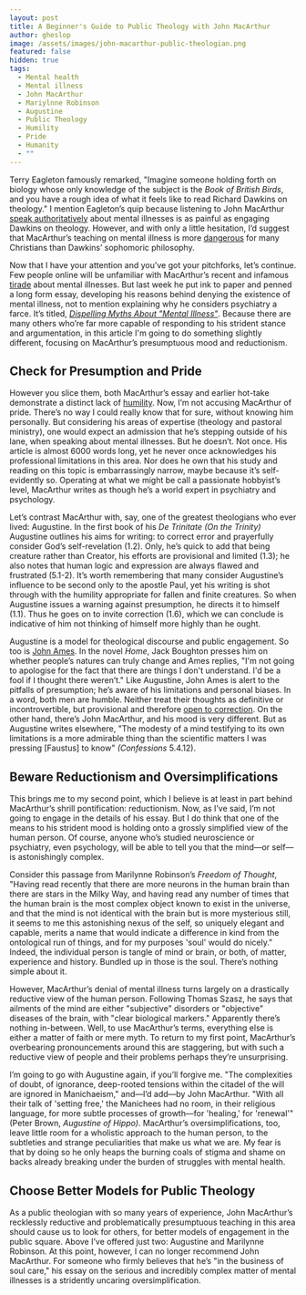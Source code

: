 ```yaml
---
layout: post
title: A Beginner's Guide to Public Theology with John MacArthur
author: gheslop
image: /assets/images/john-macarthur-public-theologian.png
featured: false
hidden: true
tags:
  - Mental health
  - Mental illness
  - John MacArthur
  - Mariylnne Robinson
  - Augustine
  - Public Theology
  - Humility
  - Pride
  - Humanity
  - ""
---
```

Terry Eagleton famously remarked, "Imagine someone holding forth on biology whose only knowledge of the subject is the *Book of British Birds*, and you have a rough idea of what it feels like to read Richard Dawkins on theology." I mention Eagleton’s quip because listening to John MacArthur [speak authoritatively](https://rekindle.co.za/content/2024-05-10-john-macarthur-mental-illness) about mental illnesses is as painful as engaging Dawkins on theology. However, and with only a little hesitation, I’d suggest that MacArthur’s teaching on mental illness is more [dangerous](https://www.youtube.com/watch?v=2JFmxGYtEXk&pp=ygUdZ2F2aW4gb3J0bHVuZCBqb2huIG1hY2FydGh1ciA%3D) for many Christians than Dawkins’ sophomoric philosophy.

Now that I have your attention and you’ve got your pitchforks, let’s continue. Few people online will be unfamiliar with MacArthur’s recent and infamous [tirade](https://rekindle.co.za/content/2024-05-03-john-macarthur-on-mental-health) about mental illnesses. But last week he put ink to paper and penned a long form essay, developing his reasons behind denying the existence of mental illness, not to mention explaining why he considers psychiatry a farce. It’s titled, *[Dispelling Myths About "Mental Illness"](https://www.gracechurch.org/news/posts/3982?s=09)*. Because there are many others who’re far more capable of responding to his strident stance and argumentation, in this article I'm going to do something slightly different, focusing on MacArthur’s presumptuous mood and reductionism.

## Check for Presumption and Pride

However you slice them, both MacArthur’s essay and earlier hot-take demonstrate a distinct lack of [humility](https://rekindle.co.za/content/2022-02-16-christian-theologian-101-humility). Now, I’m not accusing MacArthur of pride. There’s no way I could really know that for sure, without knowing him personally. But considering his areas of expertise (theology and pastoral ministry), one would expect an admission that he’s stepping outside of his lane, when speaking about mental illnesses. But he doesn’t. Not once. His article is almost 6000 words long, yet he never once acknowledges his professional limitations in this area. Nor does he own that his study and reading on this topic is embarrassingly narrow, maybe because it’s self-evidently so. Operating at what we might be call a passionate hobbyist’s level, MacArthur writes as though he’s a world expert in psychiatry and psychology.

Let’s contrast MacArthur with, say, one of the greatest theologians who ever lived: Augustine. In the first book of his *De Trinitate (On the Trinity)* Augustine outlines his aims for writing: to correct error and prayerfully consider God’s self-revelation (1.2). Only, he’s quick to add that being creature rather than Creator, his efforts are provisional and limited (1.3); he also notes that human logic and expression are always flawed and frustrated (5.1-2). It’s worth remembering that many consider Augustine’s influence to be second only to the apostle Paul, yet his writing is shot through with the humility appropriate for fallen and finite creatures. So when Augustine issues a warning against presumption, he directs it to himself (1.1). Thus he goes on to invite correction (1.6), which we can conclude is indicative of him not thinking of himself more highly than he ought.

Augustine is a model for theological discourse and public engagement. So too is [John Ames](https://rekindle.co.za/content/2022-01-20-gilead-apologetics). In the novel *Home*, Jack Boughton presses him on whether people’s natures can truly change and Ames replies, "I'm not going to apologise for the fact that there are things I don't understand. I'd be a fool if I thought there weren’t." Like Augustine, John Ames is alert to the pitfalls of presumption; he’s aware of his limitations and personal biases. In a word, both men are humble. Neither treat their thoughts as definitive or incontrovertible, but provisional and therefore [open to correction](https://rekindle.co.za/content/2023-11-08-defensiveness). On the other hand, there’s John MacArthur, and his mood is very different. But as Augustine writes elsewhere, "The modesty of a mind testifying to its own limitations is a more admirable thing than the scientific matters I was pressing \[Faustus] to know" *(Confessions* 5.4.12).

## Beware Reductionism and Oversimplifications

This brings me to my second point, which I believe is at least in part behind MacArthur’s shrill pontification: reductionism. Now, as I’ve said, I’m not going to engage in the details of his essay. But I do think that one of the means to his strident mood is holding onto a grossly simplified view of the human person. Of course, anyone who’s studied neuroscience or psychiatry, even psychology, will be able to tell you that the mind—or self—is astonishingly complex.

Consider this passage from Marilynne Robinson’s *Freedom of Thought*, "Having read recently that there are more neurons in the human brain than there are stars in the Milky Way, and having read any number of times that the human brain is the most complex object known to exist in the universe, and that the mind is not identical with the brain but is more mysterious still, it seems to me this astonishing nexus of the self, so uniquely elegant and capable, merits a name that would indicate a difference in kind from the ontological run of things, and for my purposes 'soul' would do nicely." Indeed, the individual person is tangle of mind or brain, or both, of matter, experience and history. Bundled up in those is the soul. There’s nothing simple about it.

However, MacArthur’s denial of mental illness turns largely on a drastically reductive view of the human person. Following Thomas Szasz, he says that ailments of the mind are either "subjective" disorders or "objective" diseases of the brain, with "clear biological markers." Apparently there’s nothing in-between. Well, to use MacArthur’s terms, everything else is either a matter of faith or mere myth. To return to my first point, MacArthur’s overbearing pronouncements around this are staggering, but with such a reductive view of people and their problems perhaps they’re unsurprising.

I’m going to go with Augustine again, if you’ll forgive me. "The complexities of doubt, of ignorance, deep-rooted tensions within the citadel of the will are ignored in Manichaeism," and—I’d add—by John MacArthur. "With all their talk of 'setting free,' the Manichees had no room, in their religious language, for more subtle processes of growth—for 'healing,' for 'renewal'" (Peter Brown, *Augustine of Hippo)*. MacArthur’s oversimplifications, too, leave little room for a wholistic approach to the human person, to the subtleties and strange peculiarities that make us what we are. My fear is that by doing so he only heaps the burning coals of stigma and shame on backs already breaking under the burden of struggles with mental health.

## Choose Better Models for Public Theology

As a public theologian with so many years of experience, John MacArthur’s recklessly reductive and problematically presumptuous teaching in this area should cause us to look for others, for better models of engagement in the public square. Above I’ve offered just two: Augustine and Marilynne Robinson. At this point, however, I can no longer recommend John MacArthur. For someone who firmly believes that he’s "in the business of soul care," his essay on the serious and incredibly complex matter of mental illnesses is a stridently uncaring oversimplification.